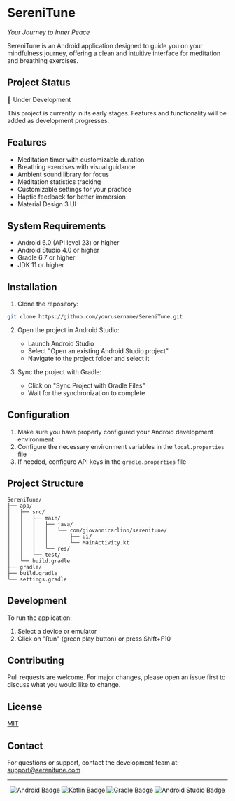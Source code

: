 # SereniTune

*Your Journey to Inner Peace*

SereniTune is an Android application designed to guide you on your mindfulness journey, offering a clean and intuitive interface for meditation and breathing exercises.

## Project Status

🚧 Under Development

This project is currently in its early stages. Features and functionality will be added as development progresses.

## Features

- Meditation timer with customizable duration
- Breathing exercises with visual guidance
- Ambient sound library for focus
- Meditation statistics tracking
- Customizable settings for your practice
- Haptic feedback for better immersion
- Material Design 3 UI

## System Requirements

- Android 6.0 (API level 23) or higher
- Android Studio 4.0 or higher
- Gradle 6.7 or higher
- JDK 11 or higher

## Installation

1. Clone the repository:
```bash
git clone https://github.com/yourusername/SereniTune.git
```

2. Open the project in Android Studio:
   - Launch Android Studio
   - Select "Open an existing Android Studio project"
   - Navigate to the project folder and select it

3. Sync the project with Gradle:
   - Click on "Sync Project with Gradle Files"
   - Wait for the synchronization to complete

## Configuration

1. Make sure you have properly configured your Android development environment
2. Configure the necessary environment variables in the `local.properties` file
3. If needed, configure API keys in the `gradle.properties` file

## Project Structure

```
SereniTune/
├── app/
│   ├── src/
│   │   ├── main/
│   │   │   ├── java/
│   │   │   │   └── com/giovannicarlino/serenitune/
│   │   │   │       ├── ui/
│   │   │   │       └── MainActivity.kt
│   │   │   └── res/
│   │   └── test/
│   └── build.gradle
├── gradle/
├── build.gradle
└── settings.gradle
```

## Development

To run the application:
1. Select a device or emulator
2. Click on "Run" (green play button) or press Shift+F10

## Contributing

Pull requests are welcome. For major changes, please open an issue first to discuss what you would like to change.

## License

[MIT](https://choosealicense.com/licenses/mit/)

## Contact

For questions or support, contact the development team at: support@serenitune.com

---
<div align="center">
  <img src="https://img.shields.io/badge/Android-3DDC84?style=for-the-badge&logo=android&logoColor=white" alt="Android Badge"/>
  <img src="https://img.shields.io/badge/Kotlin-0095D5?style=for-the-badge&logo=kotlin&logoColor=white" alt="Kotlin Badge"/>
  <img src="https://img.shields.io/badge/Gradle-02303A?style=for-the-badge&logo=gradle&logoColor=white" alt="Gradle Badge"/>
  <img src="https://img.shields.io/badge/Android_Studio-3DDC84?style=for-the-badge&logo=android-studio&logoColor=white" alt="Android Studio Badge"/>
</div> 